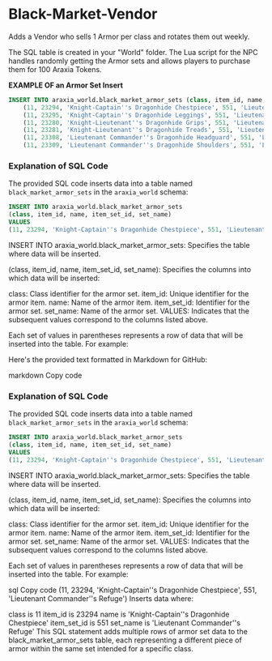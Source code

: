 # Black-Market-Vendor

Adds a Vendor who sells 1 Armor per class and rotates them out weekly.

The SQL table is created in your "World" folder. The Lua script for the NPC handles randomly getting the Armor sets and allows players to purchase them for 100 Araxia Tokens.

**EXAMPLE OF an Armor Set Insert**

```sql
INSERT INTO araxia_world.black_market_armor_sets (class, item_id, name, item_set_id, set_name) VALUES
    (11, 23294, 'Knight-Captain''s Dragonhide Chestpiece', 551, 'Lieutenant Commander''s Refuge'),
    (11, 23295, 'Knight-Captain''s Dragonhide Leggings', 551, 'Lieutenant Commander''s Refuge'),
    (11, 23280, 'Knight-Lieutenant''s Dragonhide Grips', 551, 'Lieutenant Commander''s Refuge'),
    (11, 23281, 'Knight-Lieutenant''s Dragonhide Treads', 551, 'Lieutenant Commander''s Refuge'),
    (11, 23308, 'Lieutenant Commander''s Dragonhide Headguard', 551, 'Lieutenant Commander''s Refuge'),
    (11, 23309, 'Lieutenant Commander''s Dragonhide Shoulders', 551, 'Lieutenant Commander''s Refuge');
``` 


### Explanation of SQL Code

The provided SQL code inserts data into a table named `black_market_armor_sets` in the `araxia_world` schema:

```sql
INSERT INTO araxia_world.black_market_armor_sets
(class, item_id, name, item_set_id, set_name)
VALUES
(11, 23294, 'Knight-Captain''s Dragonhide Chestpiece', 551, 'Lieutenant Commander''s Refuge');
``` 

INSERT INTO araxia_world.black_market_armor_sets: Specifies the table where data will be inserted.

(class, item_id, name, item_set_id, set_name): Specifies the columns into which data will be inserted:

class: Class identifier for the armor set.
item_id: Unique identifier for the armor item.
name: Name of the armor item.
item_set_id: Identifier for the armor set.
set_name: Name of the armor set.
VALUES: Indicates that the subsequent values correspond to the columns listed above.

Each set of values in parentheses represents a row of data that will be inserted into the table. For example:




Here's the provided text formatted in Markdown for GitHub:

markdown
Copy code
### Explanation of SQL Code

The provided SQL code inserts data into a table named `black_market_armor_sets` in the `araxia_world` schema:

```sql
INSERT INTO araxia_world.black_market_armor_sets
(class, item_id, name, item_set_id, set_name)
VALUES
(11, 23294, 'Knight-Captain''s Dragonhide Chestpiece', 551, 'Lieutenant Commander''s Refuge');
```
INSERT INTO araxia_world.black_market_armor_sets: Specifies the table where data will be inserted.

(class, item_id, name, item_set_id, set_name): Specifies the columns into which data will be inserted:

class: Class identifier for the armor set.
item_id: Unique identifier for the armor item.
name: Name of the armor item.
item_set_id: Identifier for the armor set.
set_name: Name of the armor set.
VALUES: Indicates that the subsequent values correspond to the columns listed above.

Each set of values in parentheses represents a row of data that will be inserted into the table. For example:

sql
Copy code
(11, 23294, 'Knight-Captain''s Dragonhide Chestpiece', 551, 'Lieutenant Commander''s Refuge')
Inserts data where:

class is 11
item_id is 23294
name is 'Knight-Captain''s Dragonhide Chestpiece'
item_set_id is 551
set_name is 'Lieutenant Commander''s Refuge'
This SQL statement adds multiple rows of armor set data to the black_market_armor_sets table, each representing a different piece of armor within the same set intended for a specific class.
